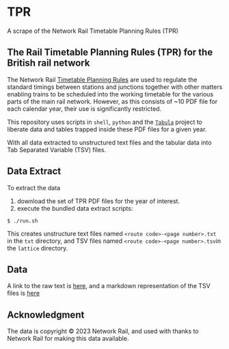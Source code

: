 # TPR
A scrape of the Network Rail Timetable Planning Rules (TPR)

## The Rail Timetable Planning Rules (TPR) for the British rail network
The Network Rail [Timetable Planning Rules](https://www.networkrail.co.uk/industry-and-commercial/information-for-operators/operational-rules/) are used to regulate the standard timings between stations and junctions together with other matters enabling trains to be scheduled into the working timetable for the various parts of the main rail network. However, as this consists of ~10 PDF file for each calendar year, their use is significantly restricted. 

This repository uses scripts in `shell`, `python` and the [`Tabula`](https://github.com/tabulapdf) project to liberate data and tables trapped inside these PDF files for a given year. 

With all data extracted to unstructured text files and the tabular data into Tab Separated Variable (TSV) files.

## Data Extract
To extract the data

1. download the set of TPR PDF files for the year of interest.
2. execute the bundled data extract scripts:

```{bash}
$ ./run.sh
```

This creates unstructure text files named `<route code>-<page number>.txt` in the `txt` directory, and TSV files named `<route code>-<page number>.tsv`in the `lattice` directory.

## Data

A link to the raw text is [here](TPR-txt.md), and a markdown representation of the TSV files is [here](TPR-tsv.md)


## Acknowledgment
The data is copyright © 2023 Network Rail, and used with thanks to Network Rail for making this data available.
